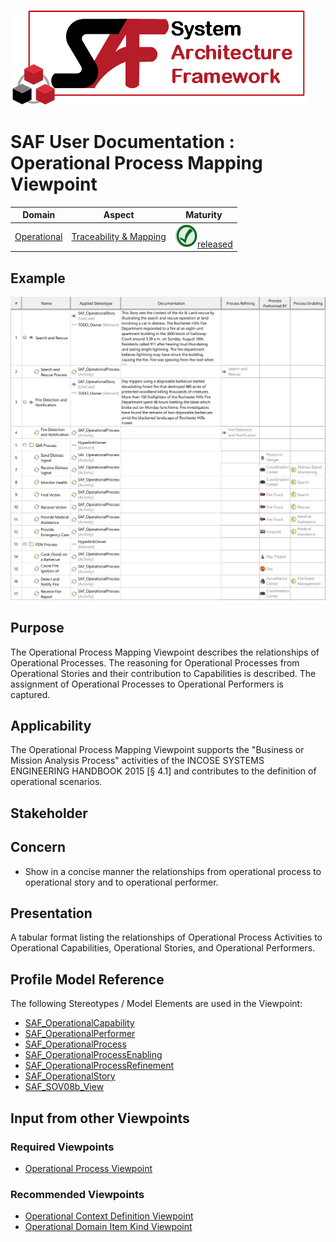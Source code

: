 ![System Architecture Framework](../diagrams/Logo_SAF.png)
# SAF User Documentation : Operational Process Mapping Viewpoint
|**Domain**|**Aspect**|**Maturity**|
| --- | --- | --- |
|[Operational](../domains.md#Domain-Operational)|[Traceability & Mapping](../aspects.md#Aspect-Traceability-&-Mapping)|![Released](../diagrams/Symbol_confirmed.svg.png )[released](../using-saf/maturity.md#released)|
## Example
![SAR and FDN Operational Process Mapping Table](../diagrams/SAR-and-FDN-Operational-Process-Mapping-Table.svg)
## Purpose
The Operational Process Mapping Viewpoint describes the relationships of Operational Processes. The reasoning for Operational Processes from Operational Stories and their contribution to Capabilities is described. The assignment of Operational Processes to Operational Performers is captured.
## Applicability
The Operational Process Mapping Viewpoint supports the "Business or Mission Analysis Process" activities of the INCOSE SYSTEMS ENGINEERING HANDBOOK 2015 [§ 4.1] and contributes to the definition of operational scenarios.
## Stakeholder
## Concern
* Show in a concise manner the relationships from operational process to operational story and to operational performer.
## Presentation
A tabular format listing the relationships of Operational Process Activities to Operational Capabilities, Operational Stories, and Operational Performers.

## Profile Model Reference
The following Stereotypes / Model Elements are used in the Viewpoint:
* [SAF_OperationalCapability](../stereotypes.md#SAF_OperationalCapability)
* [SAF_OperationalPerformer](../stereotypes.md#SAF_OperationalPerformer)
* [SAF_OperationalProcess](../stereotypes.md#SAF_OperationalProcess)
* [SAF_OperationalProcessEnabling](../stereotypes.md#SAF_OperationalProcessEnabling)
* [SAF_OperationalProcessRefinement](../stereotypes.md#SAF_OperationalProcessRefinement)
* [SAF_OperationalStory](../stereotypes.md#SAF_OperationalStory)
* [SAF_SOV08b_View](../stereotypes.md#SAF_SOV08b_View)
## Input from other Viewpoints
### Required Viewpoints
* [Operational Process Viewpoint](Operational-Process-Viewpoint.md)
### Recommended Viewpoints
* [Operational Context Definition Viewpoint](Operational-Context-Definition-Viewpoint.md)
* [Operational Domain Item Kind Viewpoint](Operational-Domain-Item-Kind-Viewpoint.md)
